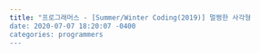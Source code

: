 ```yaml
---
title: "프로그래머스 - [Summer/Winter Coding(2019)] 멀쩡한 사각형
date: 2020-07-07 18:20:07 -0400
categories: programmers
---
```

